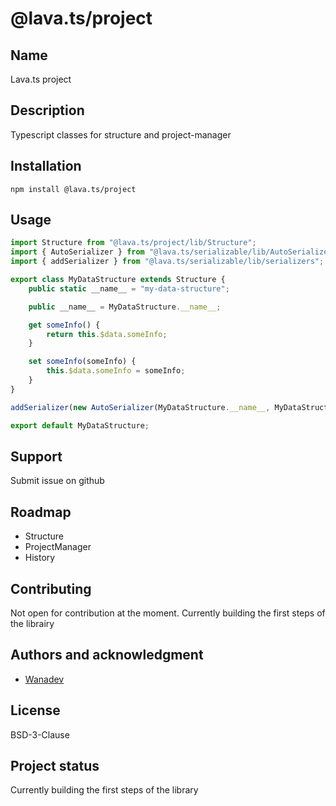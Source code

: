# @lava.ts/project

## Name
Lava.ts project

## Description
Typescript classes for structure and project-manager

## Installation

```
npm install @lava.ts/project
```

## Usage

```ts
import Structure from "@lava.ts/project/lib/Structure";
import { AutoSerializer } from "@lava.ts/serializable/lib/AutoSerializer";
import { addSerializer } from "@lava.ts/serializable/lib/serializers";

export class MyDataStructure extends Structure {
    public static __name__ = "my-data-structure";

    public __name__ = MyDataStructure.__name__;

    get someInfo() {
        return this.$data.someInfo;
    }

    set someInfo(someInfo) {
        this.$data.someInfo = someInfo;
    }
}

addSerializer(new AutoSerializer(MyDataStructure.__name__, MyDataStructure));

export default MyDataStructure;
```

## Support
Submit issue on github

## Roadmap
* Structure
* ProjectManager
* History

## Contributing
Not open for contribution at the moment. Currently building the first steps of the librairy

## Authors and acknowledgment
- [Wanadev](https://wanadev.com)

## License
BSD-3-Clause

## Project status
Currently building the first steps of the library
